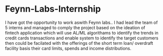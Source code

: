 # Feynn-Labs-Internship
I have got the opportunity to work aswith Feynn labs.. I had lead the team of 5 interns and managed to comply the project based on the ideation of fintech application 
which will use AL/ML algorithams to identify the trends in credit cards transactions and enable system to identify the target customers then could be facilated with the 
offerings of the short term loan/ overdraft facility basis their card limits, spends and income distributions.
